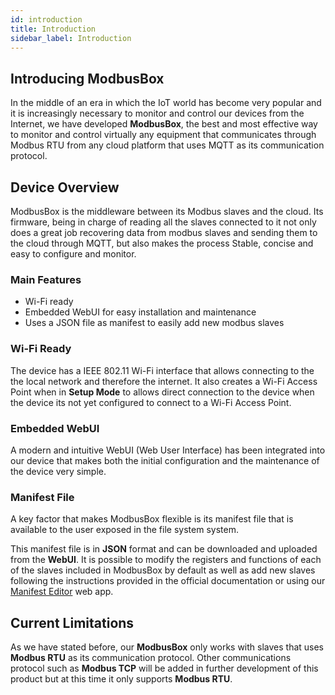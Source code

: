 ```yaml
---
id: introduction
title: Introduction
sidebar_label: Introduction
---
```




## Introducing ModbusBox

In the middle of an era in which the IoT world has become very popular and it is increasingly necessary to monitor and control our devices from the Internet, we have developed **ModbusBox**, the best and most effective way to monitor and control virtually any equipment that communicates through Modbus RTU from any cloud platform that uses MQTT as its communication protocol.



## Device Overview

ModbusBox is the middleware between its Modbus slaves and the cloud. Its firmware, being in charge of reading all the slaves connected to it not only does a great job recovering data from modbus slaves and sending them to the cloud through MQTT, but also makes the process Stable, concise and easy to configure and monitor.

### Main Features

* Wi-Fi ready
* Embedded WebUI for easy installation and maintenance
* Uses a JSON file as manifest to easily add new modbus slaves



### Wi-Fi Ready

The device has a IEEE 802.11 Wi-Fi interface that allows connecting to the the local network and therefore the internet. It also creates a Wi-Fi Access Point when in **Setup Mode** to allows direct connection to the device when the device its not yet configured to connect to a Wi-Fi Access Point. 

### Embedded WebUI

A modern and intuitive WebUI (Web User Interface) has been integrated into our device that makes both the initial configuration and the maintenance of the device very simple.

### Manifest File

A key factor that makes ModbusBox flexible is its manifest file that is available to the user exposed in the file system system. 

This manifest file is in **JSON** format and can be downloaded and uploaded from the **WebUI**. It is possible to modify the registers and functions of each of the slaves included in ModbusBox by default as well as add new slaves following the instructions provided in the official documentation or using our [Manifest Editor](mbox.iotbits.net/manifest-editor) web app. 

## Current Limitations

As we have stated before, our **ModbusBox** only works with slaves that uses **Modbus RTU** as its communication protocol. Other communications protocol such as **Modbus TCP** will be added in further development of this product but at this time it only supports **Modbus RTU**. 